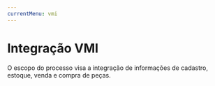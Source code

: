 ```yaml
---
currentMenu: vmi
---
```


# Integração VMI

O escopo do processo visa a integração de informações de cadastro, estoque, venda e compra de peças.
